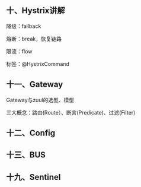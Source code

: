 ## 十、Hystrix讲解

降级：fallback

熔断：break，恢复链路

限流：flow

标签：@HystrixCommand

## 十一、Gateway

Gateway与zuul的选型、模型

三大概念：路由(Route）、断言(Predicate)、过滤(Filter)

## 十二、Config



## 十三、BUS

## 十九、Sentinel

